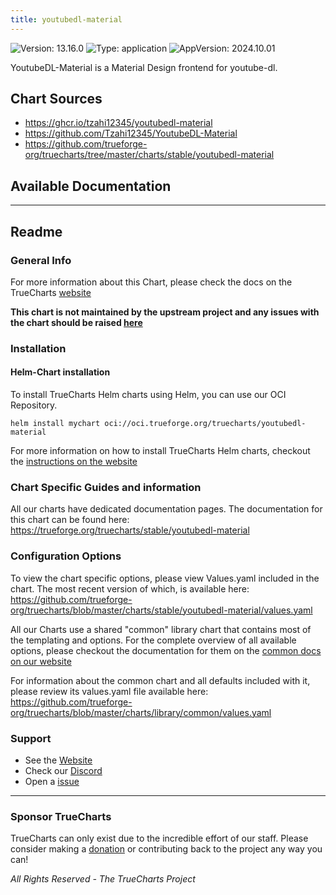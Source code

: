 ```yaml
---
title: youtubedl-material
---
```


![Version: 13.16.0](https://img.shields.io/badge/Version-13.16.0-informational?style=flat-square) ![Type: application](https://img.shields.io/badge/Type-application-informational?style=flat-square) ![AppVersion: 2024.10.01](https://img.shields.io/badge/AppVersion-2024.10.01-informational?style=flat-square)

YoutubeDL-Material is a Material Design frontend for youtube-dl.

## Chart Sources

- https://ghcr.io/tzahi12345/youtubedl-material
- https://github.com/Tzahi12345/YoutubeDL-Material
- https://github.com/trueforge-org/truecharts/tree/master/charts/stable/youtubedl-material

## Available Documentation



---

## Readme


### General Info

For more information about this Chart, please check the docs on the TrueCharts [website](https://trueforge.org/truecharts/stable/youtubedl-material)

**This chart is not maintained by the upstream project and any issues with the chart should be raised [here](https://github.com/trueforge-org/truecharts/issues/new/choose)**

### Installation

#### Helm-Chart installation

To install TrueCharts Helm charts using Helm, you can use our OCI Repository.

`helm install mychart oci://oci.trueforge.org/truecharts/youtubedl-material`

For more information on how to install TrueCharts Helm charts, checkout the [instructions on the website](https://trueforge.org/guides/)

### Chart Specific Guides and information

All our charts have dedicated documentation pages.
The documentation for this chart can be found here:
https://trueforge.org/truecharts/stable/youtubedl-material

### Configuration Options

To view the chart specific options, please view Values.yaml included in the chart.
The most recent version of which, is available here: https://github.com/trueforge-org/truecharts/blob/master/charts/stable/youtubedl-material/values.yaml

All our Charts use a shared "common" library chart that contains most of the templating and options.
For the complete overview of all available options, please checkout the documentation for them on the [common docs on our website](https://trueforge.org/truecharts-common/)

For information about the common chart and all defaults included with it, please review its values.yaml file available here: https://github.com/trueforge-org/truecharts/blob/master/charts/library/common/values.yaml

### Support

- See the [Website](https://truecharts.org)
- Check our [Discord](https://discord.gg/tVsPTHWTtr)
- Open a [issue](https://github.com/trueforge-org/truecharts/issues/new/choose)

---

### Sponsor TrueCharts

TrueCharts can only exist due to the incredible effort of our staff.
Please consider making a [donation](https://trueforge.org/general/sponsor/) or contributing back to the project any way you can!

_All Rights Reserved - The TrueCharts Project_
